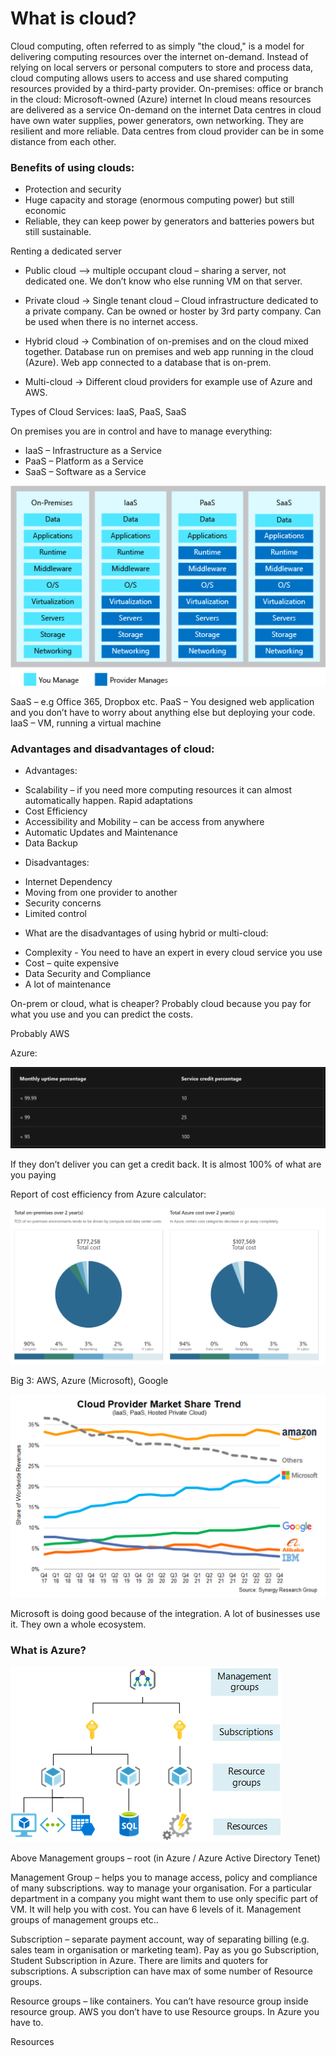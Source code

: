 # What is cloud?

Cloud computing, often referred to as simply "the cloud," is a model for delivering computing resources over the internet on-demand. Instead of relying on local servers or personal computers to store and process data, cloud computing allows users to access and use shared computing resources provided by a third-party provider.
On-premises: office or branch
in the cloud: Microsoft-owned (Azure) internet
In cloud means resources are delivered as a service On-demand on the internet
Data centres in cloud have own water supplies, power generators, own networking. They are resilient and more reliable. Data centres from cloud provider can be in some distance from each other.

### Benefits of using clouds:
* Protection and security
* Huge capacity and storage (enormous computing power) but still economic
* Reliable, they can keep power by generators and batteries powers but still sustainable.

Renting a dedicated server

* Public cloud –> multiple occupant cloud – sharing a server, not dedicated one. We don’t know who else running VM on that server. 
* Private cloud -> Single tenant cloud – Cloud infrastructure dedicated to a private company. Can be owned or hoster by 3rd party company.  Can be used when there is no internet access.
* Hybrid cloud -> Combination of on-premises and on the cloud mixed together. Database run on premises and web app running in the cloud (Azure). Web app connected to a database that is on-prem.

* Multi-cloud -> Different cloud providers for example use of Azure and AWS.

Types of Cloud Services: IaaS, PaaS, SaaS

On premises you are in control and have to manage everything:

* IaaS – Infrastructure as a Service
* PaaS – Platform as a Service
* SaaS – Software as a Service

 ![Services](shared-responsibility.png)

SaaS – e.g Office 365, Dropbox etc.
PaaS – You designed web application and you don’t have to worry about anything else but deploying your code.
IaaS – VM, running a virtual machine

### Advantages and disadvantages of cloud:
* Advantages:
-	Scalability – if you need more computing resources it can almost automatically happen. Rapid adaptations
-	Cost Efficiency
-	Accessibility and Mobility – can be access from anywhere
-	Automatic Updates and Maintenance
-	Data Backup
* Disadvantages:
-	Internet Dependency
-	Moving from one provider to another
-	Security concerns
-	Limited control 
* What are the disadvantages of using hybrid or multi-cloud:
-	Complexity - You need to have an expert in every cloud service you use
-	Cost – quite expensive 
-	Data Security and Compliance
-	A lot of maintenance

On-prem or cloud, what is cheaper?
Probably cloud because you pay for what you use and you can predict the costs.

Probably AWS


Azure:

 ![Services](cloud-advantage-service-credit.png)

If they don’t deliver you can get a credit back. It is almost 100% of what are you paying

Report of cost efficiency from Azure calculator:

  ![Services](cloud-advantage-tco-comparison.png)

Big 3: AWS, Azure (Microsoft),  Google

 ![comparison](cloud-providers-market-share-2022.png)

Microsoft is doing good because of the integration. A lot of businesses use it. They own a whole ecosystem. 

### What is Azure?

![scope](scope-levels.png)
 
Above Management groups – root (in Azure / Azure Active Directory Tenet)

Management Group – helps you to manage access, policy and compliance of many subscriptions. way to manage your organisation. For a particular department in a company you might want them to use only specific part of VM. It will help you with cost. You can have 6 levels of it. Management groups of management groups etc..

Subscription – separate payment account, way of separating billing (e.g. sales team in organisation or marketing team). Pay as you go Subscription, Student Subscription in Azure. There are limits and quoters for subscriptions. A subscription can have max of some number of Resource groups.

Resource groups – like containers. You can’t have resource group inside resource group. AWS you don’t have to use Resource groups. In Azure you have to. 

Resources 


